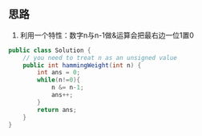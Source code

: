 ## 思路

1. 利用一个特性：数字n与n-1做&运算会把最右边一位1置0

```java
public class Solution {
    // you need to treat n as an unsigned value
    public int hammingWeight(int n) {
        int ans = 0;
        while(n!=0){
            n &= n-1;
            ans++;
        }
        return ans;
    }
}
```